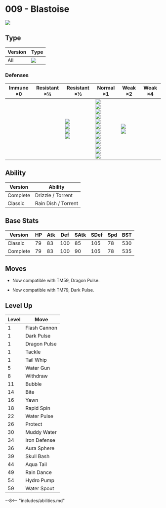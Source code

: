 # 009 - Blastoise
![][009]

## Type

Version | Type
---     | ---
All     | ![][water]

### Defenses

Immune ×0 | Resistant ×¼ | Resistant ×½                                          | Normal ×1                                                                                                                                                                      | Weak ×2                         | Weak ×4
---       | ---          | ---                                                   | ---                                                                                                                                                                            | ---                             | ---
&nbsp;    | &nbsp;       | ![][steel]<br>![][fire]<br>![][water]<br>![][ice]<br> | ![][normal]<br>![][fighting]<br>![][flying]<br>![][poison]<br>![][ground]<br>![][rock]<br>![][bug]<br>![][ghost]<br>![][psychic]<br>![][dragon]<br>![][dark]<br>![][fairy]<br> | ![][grass]<br>![][electric]<br> | &nbsp;

## Ability

Version  | Ability
---      | ---
Complete | Drizzle / Torrent
Classic  | Rain Dish / Torrent

## Base Stats

Version  | HP  | Atk | Def | SAtk | SDef | Spd | BST
---      | --- | --- | --- | ---  | ---  | --- | ---
Classic  | 79  | 83  | 100 | 85   | 105  | 78  | 530
Complete | 79  | 83  | 100 | 90   | 105  | 78  | 535

## Moves

 - Now compatible with TM59, Dragon Pulse.

 - Now compatible with TM79, Dark Pulse.

## Level Up

Level | Move
---   | ---
1     | Flash Cannon
1     | Dark Pulse
1     | Dragon Pulse
1     | Tackle
1     | Tail Whip
5     | Water Gun
8     | Withdraw
11    | Bubble
14    | Bite
16    | Yawn
18    | Rapid Spin
22    | Water Pulse
26    | Protect
30    | Muddy Water
34    | Iron Defense
36    | Aura Sphere
39    | Skull Bash
44    | Aqua Tail
49    | Rain Dance
54    | Hydro Pump
59    | Water Spout


--8<-- "includes/abilities.md"

[009]: ../img/pokemon/009.png
[normal]: ../img/types/normal.png
[fire]: ../img/types/fire.png
[fighting]: ../img/types/fighting.png
[water]: ../img/types/water.png
[flying]: ../img/types/flying.png
[grass]: ../img/types/grass.png
[poison]: ../img/types/poison.png
[electric]: ../img/types/electric.png
[ground]: ../img/types/ground.png
[psychic]: ../img/types/psychic.png
[rock]: ../img/types/rock.png
[ice]: ../img/types/ice.png
[bug]: ../img/types/bug.png
[dragon]: ../img/types/dragon.png
[ghost]: ../img/types/ghost.png
[dark]: ../img/types/dark.png
[steel]: ../img/types/steel.png
[fairy]: ../img/types/fairy.png
